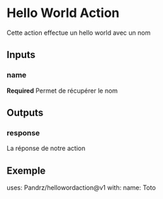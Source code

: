 # Hello World Action

Cette action effectue un hello world avec un nom

## Inputs

### name


**Required** Permet de récupérer le nom

## Outputs

### response

La réponse de notre action

## Exemple

uses: Pandrz/hellowordaction@v1
with:
    name: Toto